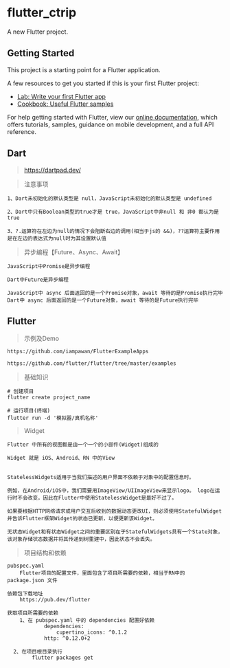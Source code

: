 # flutter_ctrip

A new Flutter project.

## Getting Started

This project is a starting point for a Flutter application.

A few resources to get you started if this is your first Flutter project:

- [Lab: Write your first Flutter app](https://flutter.dev/docs/get-started/codelab)
- [Cookbook: Useful Flutter samples](https://flutter.dev/docs/cookbook)

For help getting started with Flutter, view our
[online documentation](https://flutter.dev/docs), which offers tutorials,
samples, guidance on mobile development, and a full API reference.

## Dart
> https://dartpad.dev/

> 注意事项

```
1、Dart未初始化的默认类型是 null，JavaScript未初始化的默认类型是 undefined

2、Dart中只有Boolean类型的true才是 true，JavaScript中非null 和 非0 都认为是true

3、?.运算符在左边为null的情况下会阻断右边的调用(相当于js的 &&)，??运算符主要作用是在左边的表达式为null时为其设置默认值
```

> 异步编程【Future、Async、Await】

```
JavaScript中Promise是异步编程

Dart中Future是异步编程

JavaScript中 async 后面返回的是一个Promise对象，await 等待的是Promise执行完毕
Dart中 async 后面返回的是一个Future对象，await 等待的是Future执行完毕
```

## Flutter

> 示例及Demo
```
https://github.com/iampawan/FlutterExampleApps

https://github.com/flutter/flutter/tree/master/examples
```
> 基础知识

```
# 创建项目
flutter create project_name

# 运行项目(终端)
flutter run -d '模拟器/真机名称'
```

> Widget

```
Flutter 中所有的视图都是由一个一个的小部件(Widget)组成的

Widget 就是 iOS、Android、RN 中的View


StatelessWidgets适用于当我们描述的用户界面不依赖于对象中的配置信息时。

例如，在Android/iOS中，我们需要用ImageView/UIImageView来显示logo。 logo在运行时不会改变，因此在Flutter中使用StatelessWidget是最好不过了。

如果要根据HTTP网络请求或用户交互后收到的数据动态更改UI，则必须使用StatefulWidget并告诉Flutter框架Widget的状态已更新，以便更新该Widget。

无状态Widget和有状态Widget之间的重要区别在于StatefulWidgets具有一个State对象，该对象存储状态数据并将其传递到树重建中，因此状态不会丢失。
```

> 项目结构和依赖

```
pubspec.yaml 
	Flutter项目的配置文件，里面包含了项目所需要的依赖，相当于RN中的 package.json 文件
	
依赖包下载地址
	https://pub.dev/flutter
	
获取项目所需要的依赖
	1、在 pubspec.yaml 中的 dependencies 配置好依赖
			dependencies:
				cupertino_icons: ^0.1.2
  			http: ^0.12.0+2
  			
  2、在项目根目录执行
  		flutter packages get
```


